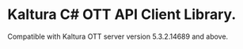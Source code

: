 # Kaltura C# OTT API Client Library.
Compatible with Kaltura OTT server version 5.3.2.14689 and above.
